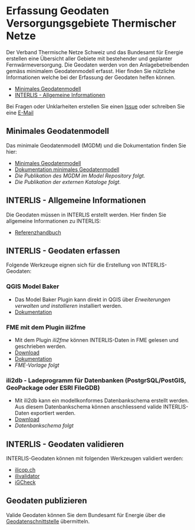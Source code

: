 # Erfassung Geodaten Versorgungsgebiete Thermischer Netze
Der Verband Thermische Netze Schweiz und das Bundesamt für Energie erstellen eine Übersicht aller Gebiete mit bestehender und geplanter Fernwärmeversorgung. Die Geodaten werden von den Anlagebetreibenden gemäss minimalem Geodatenmodell erfasst. Hier finden Sie nützliche Informationen welche bei der Erfassung der Geodaten helfen können.

* [Minimales Geodatenmodell]()
* [INTERLIS - Allgemeine Informationen]()

Bei Fragen oder Unklarheiten erstellen Sie einen [Issue]([https://github.com/SFOE/GeodatenschnittstelleDokumentation/issues](https://github.com/SFOE/ErfassungVersorgungsgebieteThermischerNetze/issues)) oder schreiben Sie eine [E-Mail](mailto:geoinformation@bfe.admin.ch)



## Minimales Geodatenmodell
Das minimale Geodatenmodell (MGDM) und die Dokumentation finden Sie hier:
* [Minimales Geodatenmodell](https://github.com/SFOE/ErfassungVersorgungsgebieteThermischerNetze/blob/main/files/SupplyTerritoriesOfThermalNetworks_V1.ili)
* [Dokumentation minimales Geodatenmodell](https://github.com/SFOE/ErfassungVersorgungsgebieteThermischerNetze/blob/main/files/Versorgungsgebiete%20thermischer%20Netze%20DE%20V1.pdf)
* *Die Publikation des MGDM im Model Repository folgt.*
* *Die Publikation der externen Kataloge folgt.*

## INTERLIS - Allgemeine Informationen
Die Geodaten müssen in INTERLIS erstellt werden. Hier finden Sie allgemeine Informationen zu INTERLIS:
* [Referenzhandbuch](https://www.interlis.ch/dokumentation/interlis-2)

## INTERLIS - Geodaten erfassen
Folgende Werkzeuge eignen sich für die Erstellung von INTERLIS-Geodaten:

### QGIS Model Baker
* Das Model Baker Plugin kann direkt in QGIS über *Erweiterungen verwalten und installieren* installiert werden.
* [Dokumentation](https://opengisch.github.io/QgisModelBaker/de/)

### FME mit dem Plugin ili2fme
* Mit dem Plugin *ili2fme* können INTERLIS-Daten in FME gelesen und geschrieben werden.
* [Download](https://www.interlis.ch/downloads/ili2fme)
* [Dokumentation](https://www.geo.admin.ch/de/geodatenmodelle/)
* *FME-Vorlage folgt*

### ili2db - Ladeprogramm für Datenbanken (PostgrSQL/PostGIS, GeoPackage oder ESRI FileGDB)
* Mit ili2db kann ein modellkonformes Datenbankschema erstellt werden. Aus diesem Datenbankschema können anschliessend valide INTERLIS-Daten exportiert werden.
* [Download](https://www.interlis.ch/downloads/ili2db)
* *Datenbankschema folgt*

## INTERLIS - Geodaten validieren
INTERLIS-Geodaten können mit folgenden Werkzeugen validiert werden:
* [ilicop.ch](https://ilicop.ch/)
* [ilivalidator](https://www.interlis.ch/downloads/ilivalidator)
* [iGCheck](https://www.interlis.ch/downloads/igcheck)

## Geodaten publizieren
Valide Geodaten können Sie dem Bundesamt für Energie über die [Geodatenschnittstelle](https://github.com/SFOE/GeodatenschnittstelleDokumentation) übermitteln.
